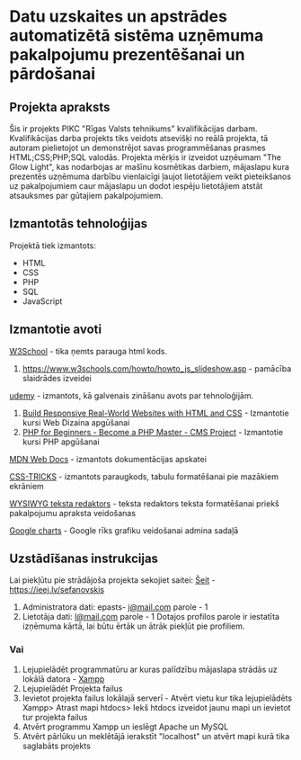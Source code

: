# Datu uzskaites un apstrādes automatizētā sistēma uzņēmuma pakalpojumu prezentēšanai un pārdošanai

## Projekta apraksts
Šis ir projekts PIKC "Rīgas Valsts tehnikums" kvalifikācijas darbam. Kvalifikācijas darba projekts tiks veidots atsevišķi no reālā projekta, tā autoram pielietojot un demonstrējot savas programmēšanas prasmes HTML;CSS;PHP;SQL valodās. Projekta mērķis ir izveidot uzņēumam "The Glow Light", kas nodarbojas ar mašīnu kosmētikas darbiem, mājaslapu kura prezentēs uzņēmuma darbību vienlaicīgi ļaujot lietotājiem veikt pieteikšanos uz pakalpojumiem caur mājaslapu un dodot iespēju lietotājiem atstāt atsauksmes par gūtajiem pakalpojumiem.

## Izmantotās tehnoloģijas
Projektā tiek izmantots:
- HTML
- CSS
- PHP
- SQL
- JavaScript

## Izmantotie avoti
[W3School](https://www.w3schools.com/html/default.asp) - tika ņemts parauga html kods.
1. https://www.w3schools.com/howto/howto_js_slideshow.asp - pamācība slaidrādes izveidei

[udemy](udemy.com) - izmantots, kā galvenais zināšanu avots par tehnoloģijām.
 1. [Build Responsive Real-World Websites with HTML and CSS](https://www.udemy.com/course/design-and-develop-a-killer-website-with-html5-and-css3/) - Izmantotie kursi Web Dizaina apgūšanai
 2. [PHP for Beginners - Become a PHP Master - CMS Project](https://www.udemy.com/course/php-for-complete-beginners-includes-msql-object-oriented/) - Izmantotie kursi PHP apgūšanai

[MDN Web Docs](https://developer.mozilla.org/en-US/docs/Web) - izmantots dokumentācijas apskatei

[CSS-TRICKS](https://css-tricks.com/responsive-data-tables/) - izmantots paraugkods, tabulu formatēšanai pie mazākiem ekrāniem

[WYSIWYG teksta redaktors](https://summernote.org/) - teksta redaktors teksta formatēšanai priekš pakalpojumu apraksta veidošanas

[Google charts](https://developers.google.com/chart) - Google rīks grafiku veidošanai admina sadaļā



## Uzstādīšanas instrukcijas
Lai piekļūtu pie strādājoša projekta sekojiet saitei: [Šeit](https://kvaldarbstgl.000webhostapp.com/) - https://ieej.lv/sefanovskis
1. Administratora dati: epasts- j@mail.com parole - 1
2. Lietotāja dati: l@mail.com parole - 1
Dotajos profilos parole ir iestatīta izņēmuma kārtā, lai būtu ērtāk un ātrāk piekļūt pie profiliem.

### Vai 
1. Lejupielādēt programmatūru ar kuras palīdzību mājaslapa strādās uz lokālā datora - [Xampp](https://www.apachefriends.org/index.html)
2. Lejupielādēt Projekta failus
3. Ievietot projekta failus lokālajā serverī - Atvērt vietu kur tika lejupielādēts Xampp> Atrast mapi htdocs> Iekš htdocs izveidot jaunu mapi un ievietot tur projekta failus
4. Atvērt programmu Xampp un ieslēgt Apache un MySQL
5. Atvērt pārlūku un meklētājā ierakstīt "localhost" un atvērt mapi kurā tika saglabāts projekts



